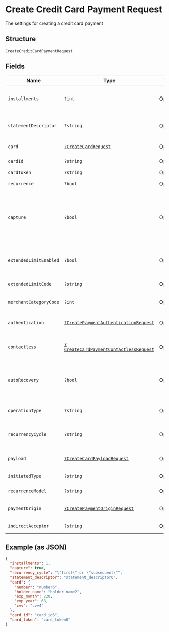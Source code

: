 
# Create Credit Card Payment Request

The settings for creating a credit card payment

## Structure

`CreateCreditCardPaymentRequest`

## Fields

| Name | Type | Tags | Description | Getter | Setter |
|  --- | --- | --- | --- | --- | --- |
| `installments` | `?int` | Optional | Number of installments<br><br>**Default**: `1` | getInstallments(): ?int | setInstallments(?int installments): void |
| `statementDescriptor` | `?string` | Optional | The text that will be shown on the credit card's statement | getStatementDescriptor(): ?string | setStatementDescriptor(?string statementDescriptor): void |
| `card` | [`?CreateCardRequest`](../../doc/models/create-card-request.md) | Optional | Credit card data | getCard(): ?CreateCardRequest | setCard(?CreateCardRequest card): void |
| `cardId` | `?string` | Optional | The credit card id | getCardId(): ?string | setCardId(?string cardId): void |
| `cardToken` | `?string` | Optional | - | getCardToken(): ?string | setCardToken(?string cardToken): void |
| `recurrence` | `?bool` | Optional | Indicates a recurrence | getRecurrence(): ?bool | setRecurrence(?bool recurrence): void |
| `capture` | `?bool` | Optional | Indicates if the operation should be only authorization or auth and capture.<br><br>**Default**: `true` | getCapture(): ?bool | setCapture(?bool capture): void |
| `extendedLimitEnabled` | `?bool` | Optional | Indicates whether the extended label (private label) is enabled | getExtendedLimitEnabled(): ?bool | setExtendedLimitEnabled(?bool extendedLimitEnabled): void |
| `extendedLimitCode` | `?string` | Optional | Extended Limit Code | getExtendedLimitCode(): ?string | setExtendedLimitCode(?string extendedLimitCode): void |
| `merchantCategoryCode` | `?int` | Optional | Customer business segment code | getMerchantCategoryCode(): ?int | setMerchantCategoryCode(?int merchantCategoryCode): void |
| `authentication` | [`?CreatePaymentAuthenticationRequest`](../../doc/models/create-payment-authentication-request.md) | Optional | The payment authentication request | getAuthentication(): ?CreatePaymentAuthenticationRequest | setAuthentication(?CreatePaymentAuthenticationRequest authentication): void |
| `contactless` | [`?CreateCardPaymentContactlessRequest`](../../doc/models/create-card-payment-contactless-request.md) | Optional | The Credit card payment contactless request | getContactless(): ?CreateCardPaymentContactlessRequest | setContactless(?CreateCardPaymentContactlessRequest contactless): void |
| `autoRecovery` | `?bool` | Optional | Indicates whether a particular payment will enter the offline retry flow | getAutoRecovery(): ?bool | setAutoRecovery(?bool autoRecovery): void |
| `operationType` | `?string` | Optional | AuthOnly, AuthAndCapture, PreAuth | getOperationType(): ?string | setOperationType(?string operationType): void |
| `recurrencyCycle` | `?string` | Optional | Defines whether the card has been used one or more times. | getRecurrencyCycle(): ?string | setRecurrencyCycle(?string recurrencyCycle): void |
| `payload` | [`?CreateCardPayloadRequest`](../../doc/models/create-card-payload-request.md) | Optional | - | getPayload(): ?CreateCardPayloadRequest | setPayload(?CreateCardPayloadRequest payload): void |
| `initiatedType` | `?string` | Optional | - | getInitiatedType(): ?string | setInitiatedType(?string initiatedType): void |
| `recurrenceModel` | `?string` | Optional | - | getRecurrenceModel(): ?string | setRecurrenceModel(?string recurrenceModel): void |
| `paymentOrigin` | [`?CreatePaymentOriginRequest`](../../doc/models/create-payment-origin-request.md) | Optional | - | getPaymentOrigin(): ?CreatePaymentOriginRequest | setPaymentOrigin(?CreatePaymentOriginRequest paymentOrigin): void |
| `indirectAcceptor` | `?string` | Optional | Business model identifier | getIndirectAcceptor(): ?string | setIndirectAcceptor(?string indirectAcceptor): void |

## Example (as JSON)

```json
{
  "installments": 1,
  "capture": true,
  "recurrency_cycle": "\"first\" or \"subsequent\"",
  "statement_descriptor": "statement_descriptor0",
  "card": {
    "number": "number6",
    "holder_name": "holder_name2",
    "exp_month": 228,
    "exp_year": 68,
    "cvv": "cvv4"
  },
  "card_id": "card_id6",
  "card_token": "card_token0"
}
```

